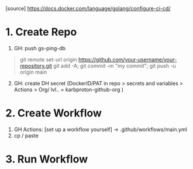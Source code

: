 [source] https://docs.docker.com/language/golang/configure-ci-cd/

# 1. Create Repo

1. GH: push gs-ping-db 
> git remote set-url origin https://github.com/your-username/your-repository.git
> git add -A; git commit -m "my commit"; git push -u origin main
2. GH: create DH secret (DockerID/PAT in repo > secrets and variables > Actions > Org/ lvl.. = karbproton-github-org )

# 2. Create Workflow
1. GH Actions: [set up a workflow yourself] -> .github/workflows/main.yml
2. cp / paste 

# 3. Run Workflow

